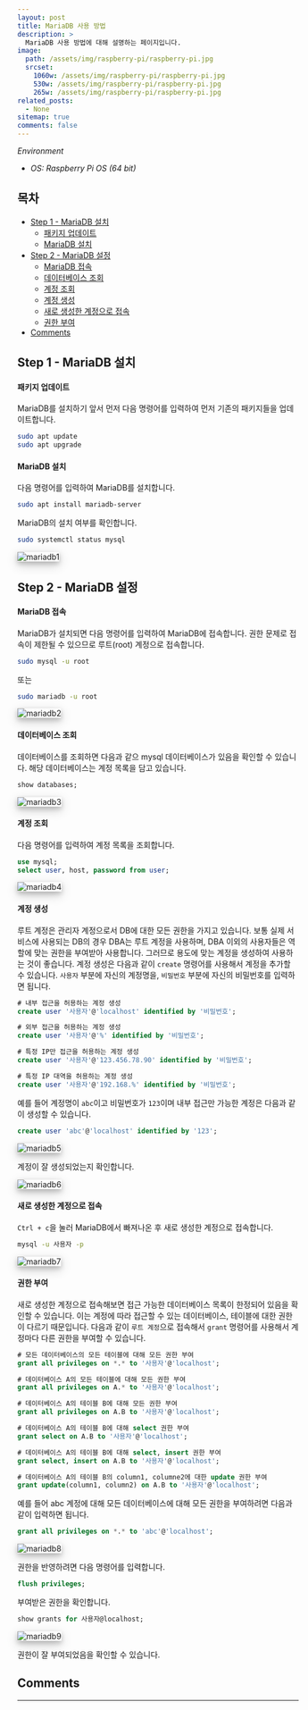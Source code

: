 ```yaml
---
layout: post
title: MariaDB 사용 방법
description: >
  MariaDB 사용 방법에 대해 설명하는 페이지입니다.
image:
  path: /assets/img/raspberry-pi/raspberry-pi.jpg
  srcset:
    1060w: /assets/img/raspberry-pi/raspberry-pi.jpg
    530w: /assets/img/raspberry-pi/raspberry-pi.jpg
    265w: /assets/img/raspberry-pi/raspberry-pi.jpg
related_posts:
  - None
sitemap: true
comments: false
---
```


<i>Environment</i>

- <i>OS: Raspberry Pi OS (64 bit)</i>

<h2>목차</h2>

- [Step 1 - MariaDB 설치](#step-1---mariadb-설치)
  - [패키지 업데이트](#패키지-업데이트)
  - [MariaDB 설치](#mariadb-설치)
- [Step 2 - MariaDB 설정](#step-2---mariadb-설정)
  - [MariaDB 접속](#mariadb-접속)
  - [데이터베이스 조회](#데이터베이스-조회)
  - [계정 조회](#계정-조회)
  - [계정 생성](#계정-생성)
  - [새로 생성한 계정으로 접속](#새로-생성한-계정으로-접속)
  - [권한 부여](#권한-부여)
- [Comments](#comments)

## Step 1 - MariaDB 설치

#### 패키지 업데이트

MariaDB를 설치하기 앞서 먼저 다음 명령어를 입력하여 먼저 기존의 패키지들을 업데이트합니다.

```bash
sudo apt update
sudo apt upgrade
```

#### MariaDB 설치

다음 명령어를 입력하여 MariaDB를 설치합니다.

```bash
sudo apt install mariadb-server
```

MariaDB의 설치 여부를 확인합니다.

```bash
sudo systemctl status mysql
```

<img src="/assets/img/raspberry-pi/mariadb/mariadb1.png" alt="mariadb1" style="box-shadow: 0 4px 8px 0 rgba(0, 0, 0, 0.2), 0 6px 20px 0 rgba(0, 0, 0, 0.19);"/>

## Step 2 - MariaDB 설정

#### MariaDB 접속

MariaDB가 설치되면 다음 명령어를 입력하여 MariaDB에 접속합니다. 권한 문제로 접속이 제한될 수 있으므로 루트(root) 계정으로 접속합니다.

```bash
sudo mysql -u root
```

또는

```bash
sudo mariadb -u root
```

<img src="/assets/img/raspberry-pi/mariadb/mariadb2.png" alt="mariadb2" style="box-shadow: 0 4px 8px 0 rgba(0, 0, 0, 0.2), 0 6px 20px 0 rgba(0, 0, 0, 0.19);"/>

#### 데이터베이스 조회

데이터베이스를 조회하면 다음과 같으 mysql 데이터베이스가 있음을 확인할 수 있습니다. 해당 데이터베이스는 계정 목록을 담고 있습니다.

```sql
show databases;
```

<img src="/assets/img/raspberry-pi/mariadb/mariadb3.png" alt="mariadb3" style="box-shadow: 0 4px 8px 0 rgba(0, 0, 0, 0.2), 0 6px 20px 0 rgba(0, 0, 0, 0.19);"/>

#### 계정 조회

다음 명령어를 입력하여 계정 목록을 조회합니다.

```sql
use mysql;
select user, host, password from user;
```

<img src="/assets/img/raspberry-pi/mariadb/mariadb4.png" alt="mariadb4" style="box-shadow: 0 4px 8px 0 rgba(0, 0, 0, 0.2), 0 6px 20px 0 rgba(0, 0, 0, 0.19);"/>

#### 계정 생성

루트 계정은 관리자 계정으로서 DB에 대한 모든 권한을 가지고 있습니다. 보통 실제 서비스에 사용되는 DB의 경우 DBA는 루트 계정을 사용하며, DBA 이외의 사용자들은 역할에 맞는 권한을 부여받아 사용합니다. 그러므로 용도에 맞는 계정을 생성하여 사용하는 것이 좋습니다. 계정 생성은 다음과 같이 `create` 명령어를 사용해서 계정을 추가할 수 있습니다. `사용자` 부분에 자신의 계정명을, `비밀번호` 부분에 자신의 비밀번호를 입력하면 됩니다.

```sql
# 내부 접근을 허용하는 계정 생성
create user '사용자'@'localhost' identified by '비밀번호';

# 외부 접근을 허용하는 계정 생성
create user '사용자'@'%' identified by '비밀번호';

# 특정 IP만 접근을 허용하는 계정 생성
create user '사용자'@'123.456.78.90' identified by '비밀번호';

# 특정 IP 대역을 허용하는 계정 생성
create user '사용자'@'192.168.%' identified by '비밀번호';
```

예를 들어 계정명이 `abc`이고 비밀번호가 `123`이며 내부 접근만 가능한 계정은 다음과 같이 생성할 수 있습니다.

```sql
create user 'abc'@'localhost' identified by '123';
```

<img src="/assets/img/raspberry-pi/mariadb/mariadb5.png" alt="mariadb5" style="box-shadow: 0 4px 8px 0 rgba(0, 0, 0, 0.2), 0 6px 20px 0 rgba(0, 0, 0, 0.19);"/>

계정이 잘 생성되었는지 확인합니다.

<img src="/assets/img/raspberry-pi/mariadb/mariadb6.png" alt="mariadb6" style="box-shadow: 0 4px 8px 0 rgba(0, 0, 0, 0.2), 0 6px 20px 0 rgba(0, 0, 0, 0.19);"/>

#### 새로 생성한 계정으로 접속

`Ctrl + c`을 눌러 MariaDB에서 빠져나온 후 새로 생성한 계정으로 접속합니다.

```bash
mysql -u 사용자 -p
```

<img src="/assets/img/raspberry-pi/mariadb/mariadb7.png" alt="mariadb7" style="box-shadow: 0 4px 8px 0 rgba(0, 0, 0, 0.2), 0 6px 20px 0 rgba(0, 0, 0, 0.19);"/>

#### 권한 부여

새로 생성한 계정으로 접속해보면 접근 가능한 데이터베이스 목록이 한정되어 있음을 확인할 수 있습니다. 이는 계정에 따라 접근할 수 있는 데이터베이스, 테이블에 대한 권한이 다르기 때문입니다. 다음과 같이 `루트 계정`으로 접속해서 `grant` 명령어를 사용해서 계정마다 다른 권한을 부여할 수 있습니다.

```sql
# 모든 데이터베이스의 모든 테이블에 대해 모든 권한 부여
grant all privileges on *.* to '사용자'@'localhost';

# 데이터베이스 A의 모든 테이블에 대해 모든 권한 부여
grant all privileges on A.* to '사용자'@'localhost';

# 데이터베이스 A의 테이블 B에 대해 모든 권한 부여
grant all privileges on A.B to '사용자'@'localhost';

# 데이터베이스 A의 테이블 B에 대해 select 권한 부여
grant select on A.B to '사용자'@'localhost';

# 데이터베이스 A의 테이블 B에 대해 select, insert 권한 부여
grant select, insert on A.B to '사용자'@'localhost';

# 데이터베이스 A의 테이블 B의 column1, columne2에 대한 update 권한 부여
grant update(column1, column2) on A.B to '사용자'@'localhost';
```

예를 들어 abc 계정에 대해 모든 데이터베이스에 대해 모든 권한을 부여하려면 다음과 같이 입력하면 됩니다.

```sql
grant all privileges on *.* to 'abc'@'localhost';
```

<img src="/assets/img/raspberry-pi/mariadb/mariadb8.png" alt="mariadb8" style="box-shadow: 0 4px 8px 0 rgba(0, 0, 0, 0.2), 0 6px 20px 0 rgba(0, 0, 0, 0.19);"/>

권한을 반영하려면 다음 명령어를 입력합니다.

```sql
flush privileges;
```

부여받은 권한을 확인합니다.

```sql
show grants for 사용자@localhost;
```

<img src="/assets/img/raspberry-pi/mariadb/mariadb9.png" alt="mariadb9" style="box-shadow: 0 4px 8px 0 rgba(0, 0, 0, 0.2), 0 6px 20px 0 rgba(0, 0, 0, 0.19);"/>

권한이 잘 부여되었음을 확인할 수 있습니다.

## Comments

<hr />
<script
  src="https://utteranc.es/client.js"
  repo="HyunJinNo/HyunJinNo.github.io"
  issue-term="pathname"
  theme="github-light"
  crossorigin="anonymous"
  async
></script>

